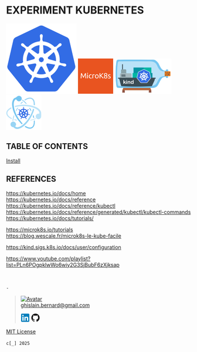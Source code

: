 # EXPERIMENT KUBERNETES

[![Kubernetes](kubernetes.webp "Kubernetes")](https://kubernetes.io)
[![MicroK8s](microk8s.webp "MikroK8s")](https://microk8s.io)
[![Kind](kind.webp "Kind")](https://kind.sigs.k8s.io)
[![Kubeadm](kubeadm.webp "Kubeadm")](https://kubernetes.io/docs/reference/setup-tools/kubeadm)

## TABLE OF CONTENTS

[Install](notebook/install.md)

## REFERENCES

https://kubernetes.io/docs/home  
https://kubernetes.io/docs/reference
https://kubernetes.io/docs/reference/kubectl  
https://kubernetes.io/docs/reference/generated/kubectl/kubectl-commands  
https://kubernetes.io/docs/tutorials/

https://microk8s.io/tutorials  
https://blog.wescale.fr/microk8s-le-kube-facile

https://kind.sigs.k8s.io/docs/user/configuration  

https://www.youtube.com/playlist?list=PLn6POgpklwWo6wiy2G3SjBubF6zXjksap

&nbsp;

`-`

> [![Avatar](https://avatars.githubusercontent.com/u/37534566?s=96&v=4)](mailto:ghislain.bernard@gmail.com)  
> ghislain.bernard@gmail.com
>
> [![LinkedIN](notebook/img/linkedin.webp "ghislain-bernard")](https://www.linkedin.com/in/ghislain-bernard)
> [![Github](notebook/img/github.webp "ghislain-bernard")](https://github.com/ghislain-bernard)

[MIT License](https://opensource.org/license/mit)

`c[_] 2025`
